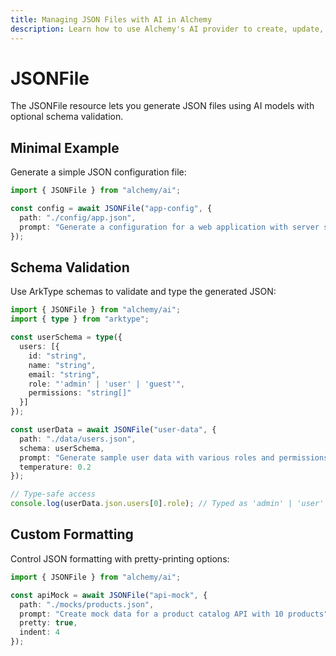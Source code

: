 ```yaml
---
title: Managing JSON Files with AI in Alchemy
description: Learn how to use Alchemy's AI provider to create, update, and manage JSON (.json) files with schema validation.
---
```


# JSONFile

The JSONFile resource lets you generate JSON files using AI models with optional schema validation.

## Minimal Example

Generate a simple JSON configuration file:

```ts
import { JSONFile } from "alchemy/ai";

const config = await JSONFile("app-config", {
  path: "./config/app.json",
  prompt: "Generate a configuration for a web application with server settings, database connection details, and logging configuration"
});
```

## Schema Validation

Use ArkType schemas to validate and type the generated JSON:

```ts
import { JSONFile } from "alchemy/ai";
import { type } from "arktype";

const userSchema = type({
  users: [{
    id: "string",
    name: "string", 
    email: "string",
    role: "'admin' | 'user' | 'guest'",
    permissions: "string[]"
  }]
});

const userData = await JSONFile("user-data", {
  path: "./data/users.json",
  schema: userSchema,
  prompt: "Generate sample user data with various roles and permissions",
  temperature: 0.2
});

// Type-safe access
console.log(userData.json.users[0].role); // Typed as 'admin' | 'user' | 'guest'
```

## Custom Formatting

Control JSON formatting with pretty-printing options:

```ts
import { JSONFile } from "alchemy/ai";

const apiMock = await JSONFile("api-mock", {
  path: "./mocks/products.json",
  prompt: "Create mock data for a product catalog API with 10 products",
  pretty: true,
  indent: 4
});
```